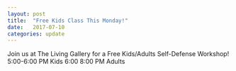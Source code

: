 ```yaml
---
layout: post
title:  "Free Kids Class This Monday!"
date:   2017-07-10
categories: update
---
```


Join us at The Living Gallery for a Free Kids/Adults Self-Defense Workshop! 
5:00-6:00 PM Kids
6:00 8:00 PM Adults

